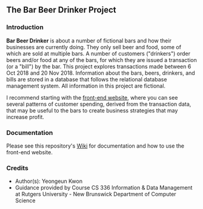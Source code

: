 ## The Bar Beer Drinker Project

### Introduction 
**Bar Beer Drinker** is about a number of fictional bars and how their businesses are currently doing. They only sell beer and food, some of which are sold at multiple bars. A number of customers ("drinkers") order beers and/or food at any of the bars, for which they are issued a transaction (or a "bill") by the bar. This project explores transactions made between 6 Oct 2018 and 20 Nov 2018. Information about the bars, beers, drinkers, and bills are stored in a database that follows the relational database management system. All information in this project are fictional. 

I recommend starting with the [front-end website](https://warm-temple-15359.herokuapp.com/static/index.html), where you can see several patterns of customer spending, derived from the transaction data, that may be useful to the bars to create business strategies that may increase profit. 

### Documentation
Please see this repository's [Wiki](https://github.com/yeongeunkwon/Database-Bar-Beer-Drinker/wiki) for documentation and how to use the front-end website. 

### Credits
- Author(s): Yeongeun Kwon 
- Guidance provided by Course CS 336 Information & Data Management at Rutgers University - New Brunswick Department of Computer Science
